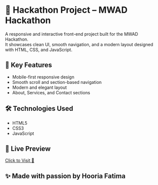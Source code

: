 # 🚀 Hackathon Project – MWAD Hackathon

A responsive and interactive front-end project built for the MWAD Hackathon.  
It showcases clean UI, smooth navigation, and a modern layout designed with HTML, CSS, and JavaScript.

## 🌟 Key Features
- Mobile-first responsive design  
- Smooth scroll and section-based navigation  
- Modern and elegant layout  
- About, Services, and Contact sections

## 🛠️ Technologies Used
- HTML5  
- CSS3  
- JavaScript

## 🔗 Live Preview  
[Click to Visit 🚀](https://hooriafatima-mwad-hackathone.netlify.app/#about)

## ✨ Made with passion by Hooria Fatima

